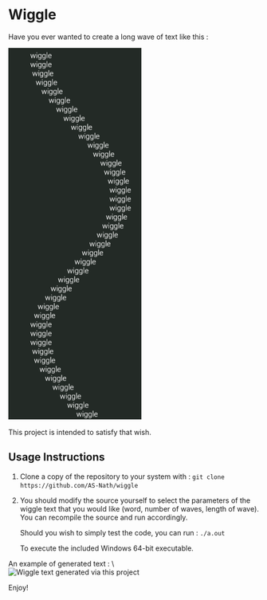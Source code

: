# Wiggle

Have you ever wanted to create a long wave of text like this : 

![An image of text printed in a wave pattern.](images/default.png)

This project is intended to satisfy that wish. 

## Usage Instructions
1. Clone a copy of the repository to your system with :
   ```git clone https://github.com/AS-Nath/wiggle```

2. You should modify the source yourself to select the parameters of the wiggle text that you would like (word, number of waves, length of wave). You can recompile the source and run accordingly.

   Should you wish to simply test the code, you can run : 
   ```./a.out```

   To execute the included Windows 64-bit executable.

An example of generated text : \ <br>
![Wiggle text generated via this project](images/custom.png)

Enjoy!